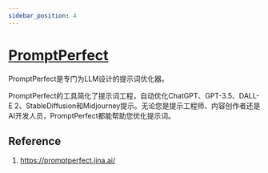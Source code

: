 ```yaml
---
sidebar_position: 4
---
```

# [PromptPerfect](https://promptperfect.jina.ai/)
PromptPerfect是专门为LLM设计的提示词优化器。

PromptPerfect的工具简化了提示词工程，自动优化ChatGPT、GPT-3.5、DALL-E 2、StableDiffusion和Midjourney提示。无论您是提示工程师、内容创作者还是AI开发人员，PromptPerfect都能帮助您优化提示词。

## Reference
1. https://promptperfect.jina.ai/